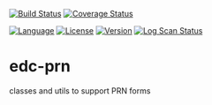 [![Build Status](https://app.travis-ci.com/samKenpachi011/edc-prn.svg?branch=develop)](https://app.travis-ci.com/samKenpachi011/edc-prn)
[![Coverage Status](https://coveralls.io/repos/github/samKenpachi011/edc-prn/badge.svg?branch=develop)](https://coveralls.io/github/samKenpachi011/edc-prn?branch=develop)

[![Language](https://img.shields.io/badge/Language-Python-blue.svg)](https://www.python.org/)
[![License](https://img.shields.io/badge/License-MIT-yellow.svg)](https://opensource.org/licenses/MIT)
[![Version](https://img.shields.io/badge/Version-1.0.0-blue.svg)](https://github.com/samKenpachi011/edc-prn/releases/tag/v1.0.0)
[![Log Scan Status](https://img.shields.io/badge/Log%20Scan-Passing-brightgreen.svg)](https://app.travis-ci.com/github/samKenpachi011/edc-prn/logscans)


# edc-prn
classes and utils to support PRN forms
